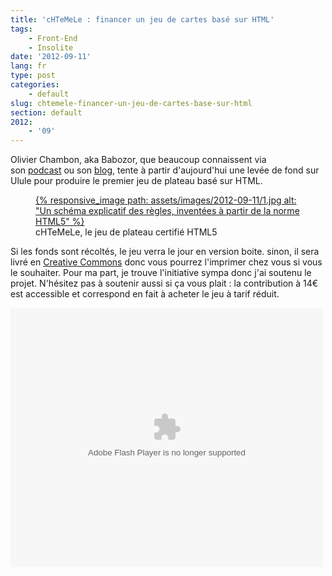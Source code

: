 ```yaml
---
title: 'cHTeMeLe : financer un jeu de cartes basé sur HTML'
tags:
    - Front-End
    - Insolite
date: '2012-09-11'
lang: fr
type: post
categories:
    - default
slug: chtemele-financer-un-jeu-de-cartes-base-sur-html
section: default
2012:
    - '09'
---
```


Olivier Chambon, aka Babozor, que beaucoup connaissent via son [podcast](http://www.lagrottedubarbu.com/) ou son [blog](http://www.travailleursduweb.com/), tente à partir d'aujourd'hui une levée de fond sur Ulule pour produire le premier jeu de plateau basé sur HTML.

<!--more-->

<figure>
<a data-featherlight="image" href="/assets/images/2012-09-11/1.jpg" title="Voir en plus grand">
      {% responsive_image path: assets/images/2012-09-11/1.jpg alt: "Un schéma explicatif des règles, inventées à partir de la norme HTML5" %}
  </a>
  <figcaption>cHTeMeLe, le jeu de plateau certifié HTML5</figcaption>
</figure>

Si les fonds sont récoltés, le jeu verra le jour en version boite. sinon, il sera livré en [Creative Commons](http://creativecommons.org/licenses/by-nc/3.0/fr/ "Creative Commons (CC BY-NC 3.0)") donc vous pourrez l'imprimer chez vous si vous le souhaiter. Pour ma part, je trouve l'initiative sympa donc j'ai soutenu le projet. N'hésitez pas à soutenir aussi si ça vous plait&nbsp;: la contribution à 14€ est accessible et correspond en fait à acheter le jeu à tarif réduit.

<object width="500" height="415" classid="clsid:d27cdb6e-ae6d-11cf-96b8-444553540000" codebase="//download.macromedia.com/pub/shockwave/cabs/flash/swflash.cab#version=6,0,40,0"><param name="flashvars" value="src=//fr.ulule.com/chtemele/widget.xml" /><param name="wmode" value="transparent" /><param name="allowFullScreen" value="true" /><param name="allowscriptaccess" value="always" /><param name="src" value="//static.ulule.me/site/img/widget.swf" /><param name="allowfullscreen" value="true" /><embed width="500" height="415" type="application/x-shockwave-flash" src="//static.ulule.me/site/img/widget.swf" flashvars="src=//fr.ulule.com/chtemele/widget.xml" wmode="transparent" allowFullScreen="true" allowscriptaccess="always" allowfullscreen="true" /></object>
